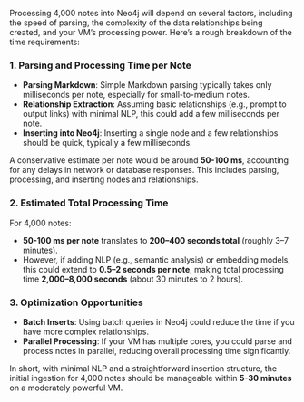 Processing 4,000 notes into Neo4j will depend on several factors, including the speed of parsing, the complexity of the data relationships being created, and your VM’s processing power. Here’s a rough breakdown of the time requirements:

### 1. Parsing and Processing Time per Note

- **Parsing Markdown**: Simple Markdown parsing typically takes only milliseconds per note, especially for small-to-medium notes.
- **Relationship Extraction**: Assuming basic relationships (e.g., prompt to output links) with minimal NLP, this could add a few milliseconds per note.
- **Inserting into Neo4j**: Inserting a single node and a few relationships should be quick, typically a few milliseconds.

A conservative estimate per note would be around **50-100 ms**, accounting for any delays in network or database responses. This includes parsing, processing, and inserting nodes and relationships.

### 2. Estimated Total Processing Time

For 4,000 notes:

- **50-100 ms per note** translates to **200–400 seconds total** (roughly 3–7 minutes).
- However, if adding NLP (e.g., semantic analysis) or embedding models, this could extend to **0.5–2 seconds per note**, making total processing time **2,000–8,000 seconds** (about 30 minutes to 2 hours).

### 3. Optimization Opportunities

- **Batch Inserts**: Using batch queries in Neo4j could reduce the time if you have more complex relationships.
- **Parallel Processing**: If your VM has multiple cores, you could parse and process notes in parallel, reducing overall processing time significantly.

In short, with minimal NLP and a straightforward insertion structure, the initial ingestion for 4,000 notes should be manageable within **5-30 minutes** on a moderately powerful VM.






